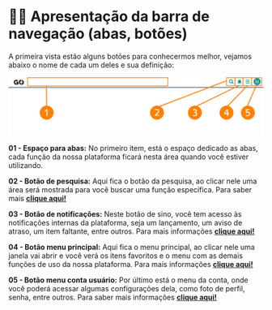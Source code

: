 #  🧑‍🏫 Apresentação da barra de navegação (abas, botões)

A primeira vista estão alguns botões para conhecermos melhor, vejamos abaixo o nome de cada um deles e sua definição:

![](/erp-v2/assets/tela_abas_botoes_inicio.png)

**01 - Espaço para abas:** No primeiro item, está o espaço dedicado as abas, cada função da nossa plataforma ficará nesta área quando você estiver utilizando.

**02 - Botão de pesquisa:** Aqui fica o botão da pesquisa, ao clicar nele uma área será mostrada para você buscar uma função específica. Para saber mais **[clique aqui!](/erp-v2/primeiro_acesso/barra_pesquisa.md)**

**03 - Botão de notificações:** Neste botão de sino, você tem acesso às notificações internas da plataforma, seja um lançamento, um aviso de atraso, um item faltante, entre outros. Para mais informações **[clique aqui!](/erp-v2/primeiro_acesso/notificacoes_internas.md)**

**04 - Botão menu principal:** Aqui fica o menu principal, ao clicar nele uma janela vai abrir e você verá os itens favoritos e o menu com as demais funções de uso da nossa plataforma. Para mais informações **[clique aqui!](/erp-v2/primeiro_acesso/menu_principal.md)**

**05 - Botão menu conta usuário:** Por último está o menu da conta, onde você poderá acessar algumas configurações dela, como foto de perfil, senha, entre outros. Para saber mais informações **[clique aqui!](/erp-v2/primeiro_acesso/menu_conta.md)**